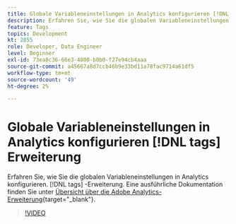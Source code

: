 ```yaml
---
title: Globale Variableneinstellungen in Analytics konfigurieren [!DNL tags] Erweiterung
description: Erfahren Sie, wie Sie die globalen Variableneinstellungen in Analytics konfigurieren. [!DNL tags] -Erweiterung.
feature: Tags
topics: Development
kt: 2855
role: Developer, Data Engineer
level: Beginner
exl-id: 73ea8c36-66e3-4800-b0b0-f27e94cb4aaa
source-git-commit: a45667a8d7ccb46b9e33bd11a78fac9714a61df5
workflow-type: tm+mt
source-wordcount: '49'
ht-degree: 2%

---
```


# Globale Variableneinstellungen in Analytics konfigurieren [!DNL tags] Erweiterung

Erfahren Sie, wie Sie die globalen Variableneinstellungen in Analytics konfigurieren. [!DNL tags] -Erweiterung. Eine ausführliche Dokumentation finden Sie unter [Übersicht über die Adobe Analytics-Erweiterung](https://experienceleague.adobe.com/docs/experience-platform/tags/extensions/adobe/analytics/overview.html?lang=de){target="_blank"}.

>[!VIDEO](https://video.tv.adobe.com/v/27181/?quality=12&learn=on)
